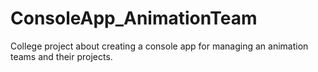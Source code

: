 # ConsoleApp_AnimationTeam
College project about creating a console app for managing an animation teams and their projects.
